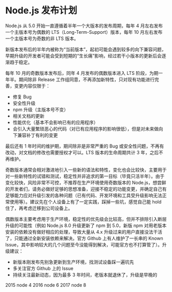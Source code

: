 # Node.js 发布计划

Node.js 从 5.0 开始一直遵循着半年一个大版本的发布周期，每年 4 月左右发布一个主版本号为偶数的 LTS（Long-Term-Support）版本，每年 10 月左右发布一个主版本号为奇数的非 LTS 版本。

新版本发布后的半年内被称为“当前版本”，起初可能会遇到较多的向下兼容问题，早期升级的开发者可能会受到短期的“生长痛”影响，经过若干小版本的更新后会逐渐趋于稳定。

每年 10 月的奇数版本发布后，同年 4 月发布的偶数版本进入 LTS 阶段，为期一年半。期间除非 Release 工作组同意，不再添加新特性，只对现有功能进行完善，变更内容仅限于：

 - 修复 Bug
 - 安全性升级
 - npm 升级（主版本号不变）
 - 相关文档的更新
 - 性能优化（基本不会影响已有的应用程序）
 - 会引入大量繁琐恶心的代码（对已有应用程序的影响很低），但是对未来做向下兼容补丁有利的变更

最后还有 1 年时间的维护期，期间除非是非常严重的 Bug 或安全性问题，不再有改动，对文档的修改也需要授权才可以。LTS 版本的生命周期共计 3 年，之后不再维护。

奇数版本通常会相对激进地引入一些新的语法和特性，变化也会比较快，主要用于对一些新特性的试错和测试，稳定性并非追求的第一目标（毕竟只活半年）。由于变化较快，风险非常不可控，不推荐在生产环境使用奇数版本的 Node.js，想尝鲜的开发者们，请务必做好足够的思想准备，迎接不稳定的功能变更，并确定自己有足够能力应对升级引发的各种问题（已有代码、开发环境和工具受升级影响无法正常使用等）。建议先在个人设备上有了一定实践，踩掉一些坑，感觉自己能 hold 住了，再考虑迁移到公司设备上。

偶数版本主要考虑用于生产环境，稳定性的优先级会比较高，但并不排除引入断层升级的可能性（例如 Node.js 8.0 升级更新了 npm 到 5.0，新版 npm 对用老版本安装的依赖没有做好相应的处理，导致大量从 4.x 升级过来的用户直接没法干活了，只能通过全新安装依赖来解决。官方 Github 上有人维护了一长串的 Known Issue，其中影响较大的几个问题至今没能得到解决，可能官方也不打算管了）。升级建议：

- 新版本刚发布先别急更新到生产环境，找测试设备踩一遍坑先
- 多关注官方 Github 上的 Issue
- 持续关注最新动态，因为最多 3 年时间，老版本就退休了，升级是早晚的

2015 node 4
2016 node 6
2017 node 8
